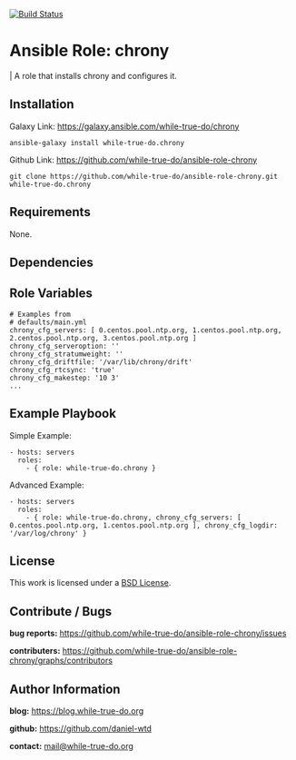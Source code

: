 [![Build Status](https://travis-ci.org/while-true-do/ansible-role-chrony.svg?branch=master)](https://travis-ci.org/while-true-do/ansible-role-chrony)

# Ansible Role: chrony
| A role that installs chrony and configures it.

## Installation

Galaxy Link: <https://galaxy.ansible.com/while-true-do/chrony>

```
ansible-galaxy install while-true-do.chrony
```

Github Link: <https://github.com/while-true-do/ansible-role-chrony>

```
git clone https://github.com/while-true-do/ansible-role-chrony.git while-true-do.chrony
```

## Requirements

None.

## Dependencies

## Role Variables

```
# Examples from
# defaults/main.yml
chrony_cfg_servers: [ 0.centos.pool.ntp.org, 1.centos.pool.ntp.org, 2.centos.pool.ntp.org, 3.centos.pool.ntp.org ]
chrony_cfg_serveroption: ''
chrony_cfg_stratumweight: ''
chrony_cfg_driftfile: '/var/lib/chrony/drift'
chrony_cfg_rtcsync: 'true'
chrony_cfg_makestep: '10 3'
...

```

## Example Playbook

Simple Example:

```
- hosts: servers
  roles:
    - { role: while-true-do.chrony }
```

Advanced Example:

```
- hosts: servers
  roles:
    - { role: while-true-do.chrony, chrony_cfg_servers: [ 0.centos.pool.ntp.org, 1.centos.pool.ntp.org ], chrony_cfg_logdir: '/var/log/chrony' }
```

## License

This work is licensed under a [BSD License](https://opensource.org/licenses/BSD-3-Clause).

## Contribute / Bugs

**bug reports:** <https://github.com/while-true-do/ansible-role-chrony/issues>

**contributers:** <https://github.com/while-true-do/ansible-role-chrony/graphs/contributors>

## Author Information

**blog:** <https://blog.while-true-do.org>

**github:** <https://github.com/daniel-wtd>

**contact:** [mail@while-true-do.org](mailto:mail@while-true-do.org)
